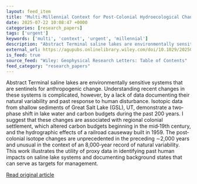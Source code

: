 ```yaml
---
layout: feed_item
title: "Multi‐Millennial Context for Post‐Colonial Hydroecological Change in Great Salt Lake"
date: 2025-07-22 10:08:47 +0000
categories: [research_papers]
tags: ['urgent']
keywords: ['multi', 'context', 'urgent', 'millennial']
description: "Abstract Terminal saline lakes are environmentally sensitive systems that are sentinels for anthropogenic change"
external_url: https://agupubs.onlinelibrary.wiley.com/doi/10.1029/2025GL116597?af=R
is_feed: true
source_feed: "Wiley: Geophysical Research Letters: Table of Contents"
feed_category: "research_papers"
---
```


Abstract Terminal saline lakes are environmentally sensitive systems that are sentinels for anthropogenic change. Understanding recent changes in these systems is complicated, however, by a lack of data documenting their natural variability and past response to human disturbance. Isotopic data from shallow sediments of Great Salt Lake (GSL), UT, demonstrate a two‐phase shift in lake water and carbon budgets during the past 200 years. I suggest that these changes are associated with regional colonial settlement, which altered carbon budgets beginning in the mid‐19th century, and the hydrographic effects of a railroad causeway built in 1959. The post‐colonial isotope changes are unprecedented in the preceding ∼2,000 years and unusual in the context of an 8,000‐year record of natural variability. This work illustrates the utility of proxy data in identifying past human impacts on saline lake systems and documenting background states that can serve as targets for management.

[Read original article](https://agupubs.onlinelibrary.wiley.com/doi/10.1029/2025GL116597?af=R)
